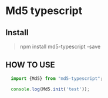 # Md5 typescript

## Install
<blockquote>
    npm install md5-typescript -save
</blockquote>

## HOW TO USE
```typescript
  import {Md5} from "md5-typescript";

  console.log(Md5.init('test'));
```